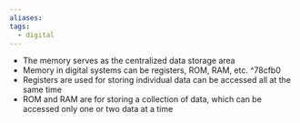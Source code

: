 ```yaml
---
aliases: 
tags:
  - digital
---
```

- The memory serves as the centralized data storage area
- Memory in digital systems can be registers, ROM, RAM, etc. ^78cfb0
- Registers are used for storing individual data can be accessed all at the same time
- ROM and RAM are for storing a collection of data, which can be accessed only one or two data at a time